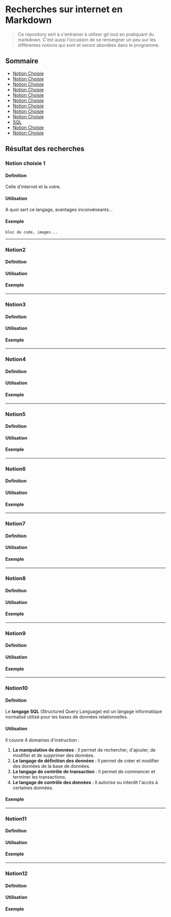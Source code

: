 # Recherches sur internet en Markdown
>Ce repository sert à s'entrainer à utiliser git tout en pratiquant du markdown. C'est aussi l'occasion de se renseigner un peu sur les différentes notions qui sont et seront abordées dans le programme.

##  Sommaire

- [Notion Choisie](#notion1)
- [Notion Choisie](#notion2)
- [Notion Choisie](#notion3)
- [Notion Choisie](#notion4) 
- [Notion Choisie](#notion5)
- [Notion Choisie](#notion6)  
- [Notion Choisie](#notion7)
- [Notion Choisie](#notion8)
- [Notion Choisie](#notion9)
- [SQL](#notion10) 
- [Notion Choisie](#notion11)
- [Notion Choisie](#notion12)  

## Résultat des recherches

### <a id="notion1">Notion choisie 1 

  #### Definition
  Celle d'internet et la votre.  

  #### Utilisation
  A quoi sert ce langage, avantages inconvéneants...  

  #### Exemple
    bloc de code, images...  

- - -

### <a id="notion2">Notion2  
  #### Definition

  #### Utilisation
  
  #### Exemple

- - -

### <a id="notion3">Notion3  
  #### Definition

  #### Utilisation
  
  #### Exemple

- - -

### <a id="notion4">Notion4  
  #### Definition

  #### Utilisation
  
  #### Exemple

- - -

### <a id="notion5">Notion5   
  #### Definition

  #### Utilisation
  
  #### Exemple

- - -

### <a id="notion6">Notion6   
  #### Definition

  #### Utilisation
  
  #### Exemple

- - -

### <a id="notion2">Notion7  
  #### Definition

  #### Utilisation
  
  #### Exemple

- - -

### <a id="notion3">Notion8  
  #### Definition

  #### Utilisation
  
  #### Exemple

- - -

### <a id="notion4">Notion9 
  #### Definition

  #### Utilisation
  
  #### Exemple

- - -

### <a id="notion5">Notion10 
  #### Definition
  Le **langage SQL** (Structured Query Language) est un langage informatique normalisé utilisé pour les bases de données relationnelles.
  
  #### Utilisation
  Il couvre 4 domaines d'instruction :
  1. **La manipulation de données** : Il permet de rechercher, d'ajouter, de modifier et de supprimer des données.
  2. **Le langage de définition des données** : Il permet de créer et modifier des données de la base de données.
  3. **Le langage de contrôle de transaction** : Il permet de commencer et terminer les transactions.
  4. **Le langage de contrôle des données** : Il autorise ou interdit l'accès à certaines données.

  #### Exemple


- - -

### <a id="notion6">Notion11
  #### Definition

  #### Utilisation
  
  #### Exemple

- - -

### <a id="notion6">Notion12
  #### Definition

  #### Utilisation
  
  #### Exemple